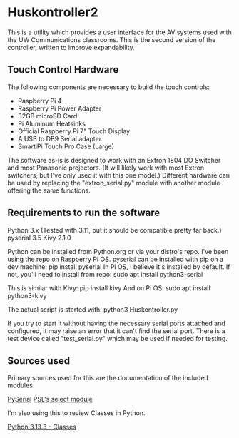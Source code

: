 # Huskontroller2
This is a utility which provides a user interface for the AV systems used with the UW Communications classrooms. This is the second version of the controller, written to improve expandability.

## Touch Control Hardware
The following components are necessary to build the touch controls:
- Raspberry Pi 4
- Raspberry Pi Power Adapter
- 32GB microSD Card
- Pi Aluminum Heatsinks
- Official Raspberry Pi 7" Touch Display
- A USB to DB9 Serial adapter
- SmartiPi Touch Pro Case (Large)

The software as-is is designed to work with an Extron 1804 DO Switcher and most Panasonic projectors. (It will likely work with most Extron switchers, but I've only used it with this one model.) Different hardware can be used by replacing the "extron_serial.py" module with another module offering the same functions.

## Requirements to run the software
Python 3.x (Tested with 3.11, but it should be compatible pretty far back.)
pyserial 3.5
Kivy 2.1.0

Python can be installed from Python.org or via your distro's repo. I've been using the repo on Raspberry Pi OS.
pyserial can be installed with pip on a dev machine:
pip install pyserial
In Pi OS, I believe it's installed by default. If not, you'll need to install from repo:
sudo apt install python3-serial

This is similar with Kivy:
pip install kivy
And on Pi OS:
sudo apt install python3-kivy

The actual script is started with:
python3 Huskontroller.py

If you try to start it without having the necessary serial ports attached and configured, it may raise an error that it can't find the serial port. There is a test device called "test_serial.py" which may be used if needed for testing.

## Sources used

Primary sources used for this are the documentation of the included modules.

[PySerial](https://pyserial.readthedocs.io/en/latest/shortintro.html)
[PSL's select module](https://docs.python.org/3/library/select.html)

I'm also using this to review Classes in Python.

[Python 3.13.3 - Classes](https://docs.python.org/3/tutorial/classes.html)